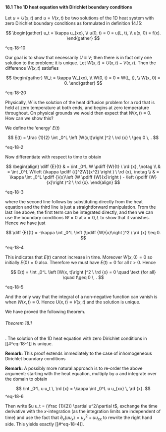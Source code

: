 #### 18.1 The 1D heat equation with Dirichlet boundary conditions

Let $u = U(x,t)$ and $u = V(x,t)$ be two solutions of the 1D heat system with zero Dirichlet boundary conditions as formulated in definition 14.15:


$$ \begin{gather} u_t = \kappa u_{xx}, \\ u(0, t) = 0 = u(L, t), \\ u(x, 0) = f(x). \end{gather} $$

^eq-18-10
 
 Our goal is to show that necessarily $U \equiv V$; then there is in fact only one solution to the problem; it is unique. Let $W(x,t) = U(x,t) - V(x,t)$. Then the difference $W(x,t)$ satisfies


$$ \begin{gather} W_t = \kappa W_{xx}, \\ W(0, t) = 0 = W(L, t), \\ W(x, 0) = 0. \end{gather} $$

^eq-18-20

Physically, $W$ is the solution of the heat diffusion problem for a rod that is held at zero temperature at both ends, and begins at zero temperature throughout. On physical grounds we would then expect that $W(x,t) \equiv 0$. How can we show this?

We define the ‘energy’ $E(t)$


$$  E(t) = \frac {1}{2} \int _0^L \left [W(x,t)\right ]^2 \ \rd {x} \ \geq 0 \, . $$

^eq-18-2


Now differentiate with respect to time to obtain


$$ \begin{align} \diff {E}{t} & = \int _0^L W \pdiff {W}{t} \ \rd {x}, \notag \\ & = \int _0^L W\left (\kappa \pdiff {{}^2W}{x^2} \right ) \ \rd {x}, \notag \\ & = \kappa \int _0^L \pdiff {}{x}\left (W \pdiff {W}{x}\right ) - \left (\pdiff {W}{x}\right )^2 \ \rd {x}.  \end{align} $$

^eq-18-3

where the second line follows by substituting directly from the heat equation and the third line is just a straightforward manipulation. From the last line above, the first term can be integrated directly, and then we can use the boundary conditions $W = 0$ at $x = 0, L$ to show that it vanishes. Hence we have just


$$ \diff {E}{t} = -\kappa \int _0^L \left (\pdiff {W}{x}\right )^2 \ \rd {x} \leq 0. $$

^eq-18-4


This indicates that $E(t)$ cannot increase in time. Moreover $W(x,0)=0$ so initially $E(0)=0$ also. Therefore we must have $E(t) = 0$ for all $t>0$. Hence


$$ E(t) = \int _0^L \left [W(x, t)\right ]^2 \ \rd {x} = 0 \quad \text {for all} \quad t\geq 0 \, . $$

^eq-18-5


And the only way that the integral of a non-negative function can vanish is when $W(x,t) \equiv 0$. Hence $U(x,t) \equiv V(x,t)$ and the solution is unique.

We have proved the following theorem.

###### Theorem 18.1

.  The solution of the 1D heat equation with zero Dirichlet conditions in [[#^eq-18-1]] is unique.

**Remark:** This proof extends immediately to the case of inhomogeneous Dirichlet boundary conditions

**Remark:** A possibly more natural approach is to re-order the above argument: starting with the heat equation, multiply by $u$ and integrate over the domain to obtain


$$ \int _0^L u u_t \, \rd {x} = \kappa \int _0^L u u_{xx} \, \rd {x}. $$
^eq-18-6


Then write $u u_t = (\frac {1}{2}) \partial u^2/\partial t$, exchange the time derivative with the $x$-integration (as the integration limits are independent of time) and use the fact that $\partial _x (uu_x) = u_x^2 + u u_{xx}$ to rewrite the right hand side. This yields exactly [[#^eq-18-4]].